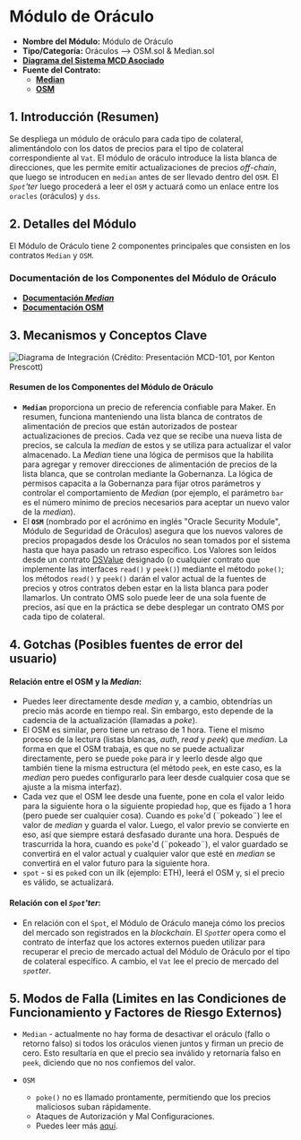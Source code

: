 # Módulo de Oráculo

* **Nombre del Módulo:**  Módulo de Oráculo 
* **Tipo/Categoría:** Oráculos —> OSM.sol & Median.sol
* ****[**Diagrama del Sistema MCD Asociado**](https://github.com/makerdao/dss/wiki)****
* **Fuente del Contrato:**
  * ****[**Median**](https://github.com/makerdao/median/blob/master/src/median.sol)****
  * ****[**OSM**](https://github.com/makerdao/osm/blob/master/src/osm.sol)****

## 1. Introducción (Resumen)

Se despliega un módulo de oráculo para cada tipo de colateral, alimentándolo con los datos de precios para el tipo de colateral correspondiente al `Vat`. El módulo de oráculo introduce la lista blanca de direcciones, que les permite emitir actualizaciones de precios _off-chain_, que luego se introducen en `median` antes de ser llevado dentro del `OSM`. El _`Spot`'ter_ luego procederá a leer el `OSM` y actuará como un enlace entre los `oracles` (oráculos) y `dss`.   

## 2. Detalles del Módulo 

El Módulo de Oráculo tiene 2 componentes principales que consisten en los contratos `Median` y `OSM`.

### Documentación de los Componentes del Módulo de Oráculo

* ****[**Documentación _Median_**](https://docs.makerdao.com/smart-contract-modules/oracle-module/median-detailed-documentation-esp)****
* ****[**Documentación OSM**](https://docs.makerdao.com/smart-contract-modules/oracle-module/oracle-security-module-osm-detailed-documentation-esp)****

## 3. Mecanismos y Conceptos Clave 

![Diagrama de Integración (Crédito: Presentación MCD-101, por Kenton Prescott)](../../.gitbook/assets/oracles2.png)

#### Resumen de los **Componentes del Módulo de Oráculo**

* **`Median`** proporciona un precio de referencia confiable para Maker. En resumen, funciona manteniendo una lista blanca de contratos de alimentación de precios que están autorizados de postear actualizaciones de precios. Cada vez que se recibe una nueva lista de precios, se calcula la _median_ de estos y se utiliza para actualizar el valor almacenado. La _Median_ tiene una lógica de permisos que la habilita para agregar y remover direcciones de alimentación de precios de la lista blanca, que se controlan mediante la Gobernanza. La lógica de permisos capacita a la Gobernanza para fijar otros parámetros y controlar el comportamiento de _Median_ (por ejemplo, el parámetro `bar` es el número mínimo de precios necesarios para aceptar un nuevo valor de la _median_).    
* El **`OSM`** (nombrado por el acrónimo en inglés "Oracle Security Module", Módulo de Seguridad de Oráculos) asegura que los nuevos valores de precios propagados desde los Oráculos no sean tomados por el sistema hasta que haya pasado un retraso especifico. Los Valores son leídos desde un contrato [DSValue](https://github.com/dapphub/ds-value) designado (o cualquier contrato que implemente las interfaces `read()` y `peek()`) mediante el método `poke()`; los métodos `read()` y `peek()` darán el valor actual de la fuentes de precios y otros contratos deben estar en la lista blanca para poder llamarlos. Un contrato OMS solo puede leer de una sola fuente de precios, así que en la práctica se debe desplegar un contrato OMS por cada tipo de colateral.

## 4. Gotchas (Posibles fuentes de error del usuario)

#### **Relación entre el OSM y la _Median_:**

* Puedes leer directamente desde _median_ y, a cambio, obtendrías un precio más acorde en tiempo real. Sin embargo, esto depende de la cadencia de la actualización (llamadas a _poke_).  
* El OSM es similar, pero tiene un retraso de 1 hora. Tiene el mismo proceso de la lectura (listas blancas, _auth_, _read_ y _peek_) que _median_. La forma en que el OSM trabaja, es que no se puede actualizar directamente, pero se puede `poke` para ir y leerlo desde algo que también tiene la misma estructura (el método `peek`, en este caso, es la _median_ pero puedes configurarlo para leer desde cualquier cosa que se ajuste a la misma interfaz).
* Cada vez que el OSM lee desde una fuente, pone en cola el valor leido para la siguiente hora o la siguiente propiedad `hop`, que es fijado a 1 hora (pero puede ser cualquier cosa). Cuando es `poke`'d (¨pokeado¨) lee el valor de _median_ y guarda el valor. Luego, el valor previo se convierte en eso, así que siempre estará desfasado durante una hora. Después de trascurrida la hora, cuando es `poke`'d (¨pokeado¨), el valor guardado se convertirá en el valor actual y cualquier valor que esté en _median_ se convertirá en el valor futuro para la siguiente hora. 
* `spot` - si es `poke`d con un ilk (ejemplo: ETH), leerá el OSM y, si el precio es válido, se actualizará.  

#### Relación con el _`Spot`'ter_:

* En relación con el `Spot`, el Módulo de Oráculo maneja cómo los precios del mercado son registrados en la _blockchain_. El _`Spot`ter_ opera como el contrato de interfaz que los actores externos pueden utilizar para recuperar el precio de mercado actual del Módulo de Oráculo por el tipo de colateral específico. A cambio, el `Vat` lee el precio de mercado del _`spot`ter_. 

## 5. Modos de Falla (Limites en las Condiciones de Funcionamiento y Factores de Riesgo Externos)

* `Median` - actualmente no hay forma de desactivar el oráculo (fallo o retorno falso) si todos los oráculos vienen juntos y firman un precio de cero. Esto resultaría en que el precio sea inválido y retornaría falso en `peek`, diciendo que no nos confiemos del valor.    

* `OSM`
  * `poke()` no es llamado prontamente, permitiendo que los precios maliciosos suban rápidamente.
  *  Ataques de Autorización y Mal Configuraciones.
  * Puedes leer más [aquí](https://docs.makerdao.com/smart-contract-modules/oracle-module/oracle-security-module-osm-detailed-documentation-esp#5-failure-modes-bounds-on-operating-conditions-and-external-risk-factors).